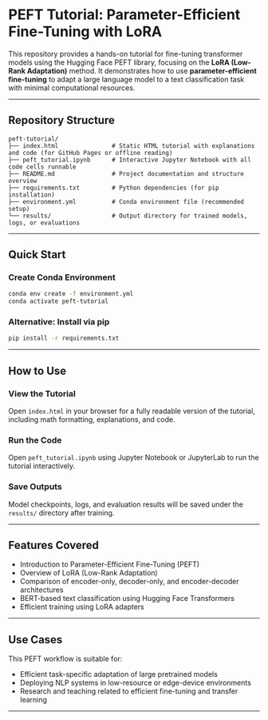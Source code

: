 # PEFT Tutorial: Parameter-Efficient Fine-Tuning with LoRA

This repository provides a hands-on tutorial for fine-tuning transformer models using the Hugging Face PEFT library, focusing on the **LoRA (Low-Rank Adaptation)** method. It demonstrates how to use **parameter-efficient fine-tuning** to adapt a large language model to a text classification task with minimal computational resources.

---

## Repository Structure

```
peft-tutorial/
├── index.html               # Static HTML tutorial with explanations and code (for GitHub Pages or offline reading)
├── peft_tutorial.ipynb      # Interactive Jupyter Notebook with all code cells runnable
├── README.md                # Project documentation and structure overview
├── requirements.txt         # Python dependencies (for pip installation)
├── environment.yml          # Conda environment file (recommended setup)
└── results/                 # Output directory for trained models, logs, or evaluations

```

---

## Quick Start

### Create Conda Environment

```bash
conda env create -f environment.yml
conda activate peft-tutorial
```

### Alternative: Install via pip

```bash
pip install -r requirements.txt
```

---

## How to Use

### View the Tutorial

Open `index.html` in your browser for a fully readable version of the tutorial, including math formatting, explanations, and code.

### Run the Code

Open `peft_tutorial.ipynb` using Jupyter Notebook or JupyterLab to run the tutorial interactively.


### Save Outputs

Model checkpoints, logs, and evaluation results will be saved under the `results/` directory after training.

---

## Features Covered

- Introduction to Parameter-Efficient Fine-Tuning (PEFT)
- Overview of LoRA (Low-Rank Adaptation)
- Comparison of encoder-only, decoder-only, and encoder-decoder architectures
- BERT-based text classification using Hugging Face Transformers
- Efficient training using LoRA adapters

---

## Use Cases

This PEFT workflow is suitable for:

- Efficient task-specific adaptation of large pretrained models
- Deploying NLP systems in low-resource or edge-device environments
- Research and teaching related to efficient fine-tuning and transfer learning

---
